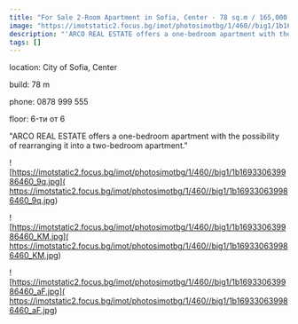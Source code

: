```yaml
---
title: "For Sale 2-Room Apartment in Sofia, Center - 78 sq.m / 165,000 EUR :: imot.bg Ad"
image: "https://imotstatic2.focus.bg/imot/photosimotbg/1/460//big1/1b169330639986460_ag.jpg"
description: "'ARCO REAL ESTATE offers a one-bedroom apartment with the possibility of rearranging it into a two-bedroom apartment.'"
tags: []
---
```


location: City of Sofia, Center

build: 78 m

phone: 0878 999 555

floor: 6-ти от 6

"ARCO REAL ESTATE offers a one-bedroom apartment with the possibility of rearranging it into a two-bedroom apartment."


![https://imotstatic2.focus.bg/imot/photosimotbg/1/460//big1/1b169330639986460_9q.jpg]( https://imotstatic2.focus.bg/imot/photosimotbg/1/460//big1/1b169330639986460_9q.jpg)


![https://imotstatic2.focus.bg/imot/photosimotbg/1/460//big1/1b169330639986460_KM.jpg]( https://imotstatic2.focus.bg/imot/photosimotbg/1/460//big1/1b169330639986460_KM.jpg)


![https://imotstatic2.focus.bg/imot/photosimotbg/1/460//big1/1b169330639986460_aF.jpg]( https://imotstatic2.focus.bg/imot/photosimotbg/1/460//big1/1b169330639986460_aF.jpg)



